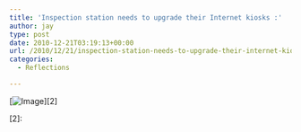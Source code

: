 ```yaml
---
title: 'Inspection station needs to upgrade their Internet kiosks :'
author: jay
type: post
date: 2010-12-21T03:19:13+00:00
url: /2010/12/21/inspection-station-needs-to-upgrade-their-internet-kiosks/
categories:
  - Reflections

---
```

[![Image][1]][2]

[2]:

 [1]: http://sysadminrambles.files.wordpress.com/2010/12/image-scaled100071.jpg?w=224